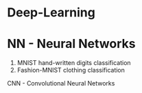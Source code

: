 # Deep-Learning

# NN - Neural Networks
1. MNIST hand-written digits classification
2. Fashion-MNIST clothing classification

CNN - Convolutional Neural Networks
